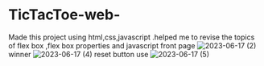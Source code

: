 # TicTacToe-web-
Made this project using html,css,javascript .helped me to revise the topics of flex box ,flex box properties and javascript 
front page
![2023-06-17 (2)](https://github.com/Sparsh225/TicTacToe-web-/assets/92641998/950634da-36fc-4542-b1b2-9e67c2ff8069)
winner
![2023-06-17 (4)](https://github.com/Sparsh225/TicTacToe-web-/assets/92641998/f8531684-3846-4258-9f47-65a2b50e818d)
reset button use
![2023-06-17 (5)](https://github.com/Sparsh225/TicTacToe-web-/assets/92641998/3e7aaf98-7a09-4add-a805-c1909b9b1837)


